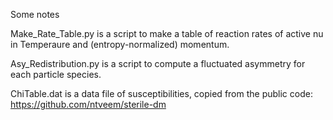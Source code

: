 Some notes

Make_Rate_Table.py is a script to make a table of reaction rates of active nu in Temperaure and (entropy-normalized) momentum.

Asy_Redistribution.py is a script to compute a fluctuated asymmetry for each particle species. 

ChiTable.dat is a data file of susceptibilities, copied from the public code: https://github.com/ntveem/sterile-dm

